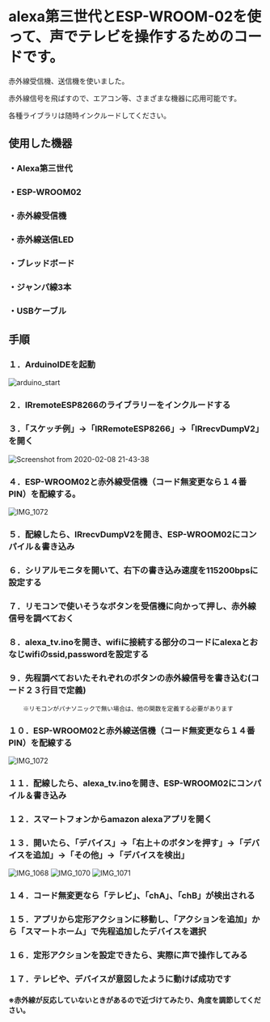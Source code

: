 
# alexa第三世代とESP-WROOM-02を使って、声でテレビを操作するためのコードです。

赤外線受信機、送信機を使いました。

赤外線信号を飛ばすので、エアコン等、さまざまな機器に応用可能です。

各種ライブラリは随時インクルードしてください。

## 使用した機器
### ・Alexa第三世代
### ・ESP-WROOM02
### ・赤外線受信機
### ・赤外線送信LED
### ・ブレッドボード
### ・ジャンパ線3本
### ・USBケーブル


## 手順
### １．ArduinoIDEを起動
![arduino_start](https://user-images.githubusercontent.com/55695847/74086018-5184f400-4ac2-11ea-83ca-975005b63a1b.jpeg)

### ２．IRremoteESP8266のライブラリーをインクルードする

### ３．「スケッチ例」→「IRRemoteESP8266」→「IRrecvDumpV2」を開く
![Screenshot from 2020-02-08 21-43-38](https://user-images.githubusercontent.com/55695847/74086888-ae84a800-4aca-11ea-8d6b-40d71347b22c.png)



### ４．ESP-WROOM02と赤外線受信機（コード無変更なら１４番PIN）を配線する。
![IMG_1072](https://user-images.githubusercontent.com/55695847/74086903-cceaa380-4aca-11ea-8ab5-681e9f16dd13.jpg)



### ５．配線したら、IRrecvDumpV2を開き、ESP-WROOM02にコンパイル＆書き込み

### ６．シリアルモニタを開いて、右下の書き込み速度を115200bpsに設定する

### ７．リモコンで使いそうなボタンを受信機に向かって押し、赤外線信号を調べておく

### ８．alexa_tv.inoを開き、wifiに接続する部分のコードにalexaとおなじwifiのssid,passwordを設定する

### ９．先程調べておいたそれぞれのボタンの赤外線信号を書き込む(コード２３行目で定義)
        ※リモコンがパナソニックで無い場合は、他の関数を定義する必要があります
        
### １０．ESP-WROOM02と赤外線送信機（コード無変更なら１４番PIN）を配線する
![IMG_1072](https://user-images.githubusercontent.com/55695847/74086741-37024900-4ac9-11ea-87fc-28b9b56e77fc.jpg)


### １１．配線したら、alexa_tv.inoを開き、ESP-WROOM02にコンパイル＆書き込み

### １２．スマートフォンからamazon alexaアプリを開く

### １３．開いたら、「デバイス」→「右上＋のボタンを押す」→「デバイスを追加」→「その他」→「デバイスを検出」
![IMG_1068](https://user-images.githubusercontent.com/55695847/74086752-69ac4180-4ac9-11ea-8a5f-23606e1a6259.jpg)
![IMG_1070](https://user-images.githubusercontent.com/55695847/74086764-847eb600-4ac9-11ea-919e-e0d093a92710.jpg)
![IMG_1071](https://user-images.githubusercontent.com/55695847/74086768-8fd1e180-4ac9-11ea-9336-778a68b430d2.jpg)

### １４．コード無変更なら「テレビ」、「chA」、「chB」が検出される

### １５．アプリから定形アクションに移動し、「アクションを追加」から「スマートホーム」で先程追加したデバイスを選択

### １６．定形アクションを設定できたら、実際に声で操作してみる

### １７．テレビや、デバイスが意図したように動けば成功です

#### ※赤外線が反応していないときがあるので近づけてみたり、角度を調節してください。

